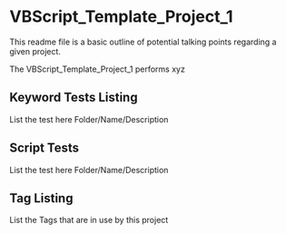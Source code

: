 # VBScript_Template_Project_1

This readme file is a basic outline of potential talking points regarding a given project.

The VBScript_Template_Project_1 performs xyz

## Keyword Tests Listing

List the test here Folder/Name/Description

## Script Tests

List the test here Folder/Name/Description

## Tag Listing

List the Tags that are in use by this project